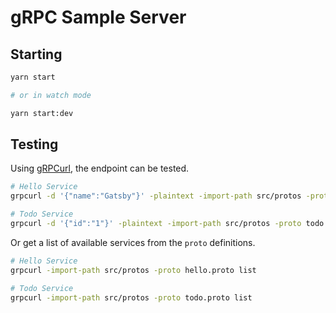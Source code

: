 # gRPC Sample Server

## Starting

```sh
yarn start

# or in watch mode

yarn start:dev
```

## Testing

Using [gRPCurl][gRPCurl], the endpoint can be tested.

```sh
# Hello Service
grpcurl -d '{"name":"Gatsby"}' -plaintext -import-path src/protos -proto hello.proto 0.0.0.0:50051 hello.Greeter.SayHello

# Todo Service
grpcurl -d '{"id":"1"}' -plaintext -import-path src/protos -proto todo.proto 0.0.0.0:50051 todo.Todo.GetTodoById
```

Or get a list of available services from the `proto` definitions.

```sh
# Hello Service
grpcurl -import-path src/protos -proto hello.proto list

# Todo Service
grpcurl -import-path src/protos -proto todo.proto list
```

<!-- References -->

[gRPCurl]: https://github.com/fullstorydev/grpcurl
